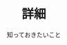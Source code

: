 ﻿---
widget: featurette
headless: true
active: true
weight: 42

title: 詳細
subtitle: 知っておきたいこと

feature:
  - icon: scroll
    icon_pack: fas
    name: 申し込む
    description: 応募フォームを近日公開予定
  - icon: calendar
    icon_pack: fas
    name: 日付
    description: 2023年10月13日 - 2024年2月23日（変更になる場合があります）
  - icon: yen-sign
    icon_pack: fas
    name: 学費
    description: 講義期間：53万円<br><br>アウトリーチ期間：35万円程度（アウトリーチ先による）

---
